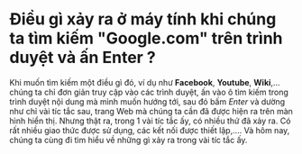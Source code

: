 # Điều gì xảy ra ở máy tính khi chúng ta tìm kiếm "Google.com" trên trình duyệt và ấn Enter ?

Khi muốn tìm kiếm một điều gì đó, ví dụ như **Facebook**, **Youtube**, **Wiki**,... chúng ta chỉ đơn giản truy cập vào các trình duyệt, ấn vào ô tìm kiếm trong trình duyệt nội dung mà mình muốn hướng tới, sau đó bấm *Enter* và dường như chỉ vài tíc tắc sau, trang Web mà chúng ta cần đã được hiện ra trên màn hình hiển thị. Nhưng thật ra, trong 1 vài tíc tắc ấy, có nhiều thứ đã xảy ra. Có rất nhiều giao thức được sử dụng, các kết nối được thiết lập,.... Và hôm nay, chúng ta cùng đi tìm hiểu về những gì xảy ra trong vài tíc tắc ấy. 
